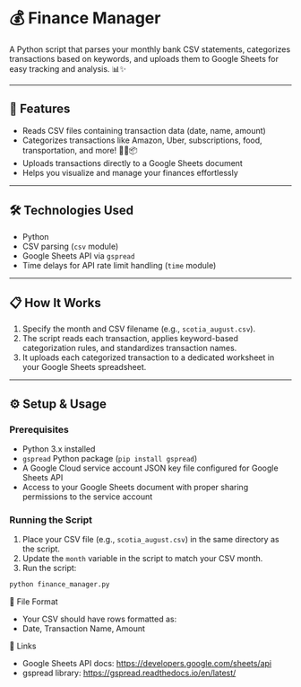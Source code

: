 # 💰 Finance Manager

A Python script that parses your monthly bank CSV statements, categorizes transactions based on keywords, and uploads them to Google Sheets for easy tracking and analysis. 📊✨

---

## 🚀 Features

- Reads CSV files containing transaction data (date, name, amount)  
- Categorizes transactions like Amazon, Uber, subscriptions, food, transportation, and more! 🍕🚗📦  
- Uploads transactions directly to a Google Sheets document  
- Helps you visualize and manage your finances effortlessly  

---

## 🛠️ Technologies Used

- Python  
- CSV parsing (`csv` module)  
- Google Sheets API via `gspread`  
- Time delays for API rate limit handling (`time` module)  

---

## 📋 How It Works

1. Specify the month and CSV filename (e.g., `scotia_august.csv`).  
2. The script reads each transaction, applies keyword-based categorization rules, and standardizes transaction names.  
3. It uploads each categorized transaction to a dedicated worksheet in your Google Sheets spreadsheet.  

---

## ⚙️ Setup & Usage

### Prerequisites

- Python 3.x installed  
- `gspread` Python package (`pip install gspread`)  
- A Google Cloud service account JSON key file configured for Google Sheets API  
- Access to your Google Sheets document with proper sharing permissions to the service account  

### Running the Script

1. Place your CSV file (e.g., `scotia_august.csv`) in the same directory as the script.  
2. Update the `month` variable in the script to match your CSV month.  
3. Run the script:

```bash
python finance_manager.py
```
📁 File Format
- Your CSV should have rows formatted as:
- Date, Transaction Name, Amount

🔗 Links
- Google Sheets API docs: https://developers.google.com/sheets/api
- gspread library: https://gspread.readthedocs.io/en/latest/
